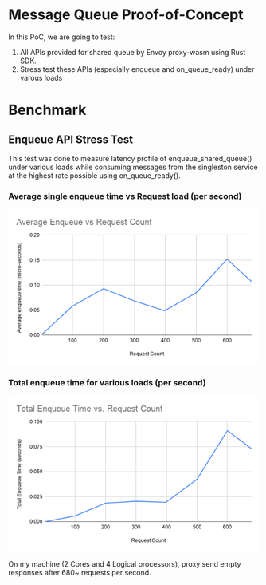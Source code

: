 # Message Queue Proof-of-Concept
In this PoC, we are going to test:
1. All APIs provided for shared queue by Envoy proxy-wasm using Rust SDK.
2. Stress test these APIs (especially enqueue and on_queue_ready) under varous loads
# Benchmark
## Enqueue API Stress Test
This test was done to measure latency profile of enqueue_shared_queue() under various loads while consuming messages from the singleston service at the highest rate possible using on_queue_ready().

### Average single enqueue time vs Request load (per second)
![Average single enqueue time vs request count](./bench-data/img/average_enqueue.png)

### Total enqueue time for various loads (per second)
![Average single enqueue time vs request count](./bench-data/img/total_enqueue.png)

On my machine (2 Cores and 4 Logical processors), proxy send empty responses after 680~ requests per second.